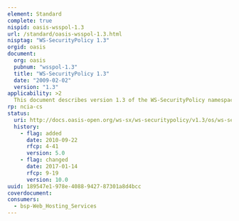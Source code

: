 ```yaml
---
element: Standard
complete: true
nispid: oasis-wsspol-1.3
url: /standard/oasis-wsspol-1.3.html
nisptag: "WS-SecurityPolicy 1.3"
orgid: oasis
document:
  org: oasis
  pubnum: "wsspol-1.3"
  title: "WS-SecurityPolicy 1.3"
  date: "2009-02-02"
  version: "1.3"
applicability: >2
  This document describes version 1.3 of the WS-SecurityPolicy namespace. It also contains a directory of links to related resources using the Resource Directory Description Language (RDDL) 2.0.
rp: ncia-cs
status:
  uri: http://docs.oasis-open.org/ws-sx/ws-securitypolicy/v1.3/os/ws-securitypolicy-1.3-spec-os.pdf
  history: 
    - flag: added
      date: 2010-09-22
      rfcp: 4-41
      version: 5.0
    - flag: changed
      date: 2017-01-14
      rfcp: 9-19
      version: 10.0
uuid: 189547e1-978e-4088-9427-87301a8d4bcc
coverdocument:
consumers:
  - bsp-Web_Hosting_Services
---
```

